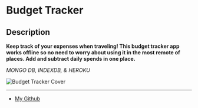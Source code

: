 # Budget Tracker

## Description

**Keep track of your expenses when traveling! This budget tracker app works offline so no need to worry about using it in the most remote of places. Add and subtract daily spends in one place.**

_MONGO DB, INDEXDB, & HEROKU_

![Budget Tracker Cover](../css/budget.png)

---

- [My Github](https://github.com/MCannon33/budget-tracker)